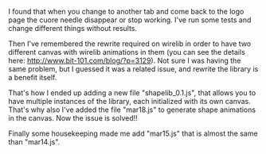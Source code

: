 I found that when you change to another tab and come back to the logo page the cuore needle disappear or stop working. I've run some tests and change different things without results.

Then I've remembered the rewrite required on wirelib in order to have two different canvas with wirelib animations in them (you can see the details here: http://www.bit-101.com/blog/?p=3129). Not sure I was having the same problem, but I guessed it was a related issue, and rewrite the library is a benefit itself.

That's how I ended up adding a new file "shapelib_0.1.js", that allows you to have multiple instances of the library, each initialized with its own canvas. That's why also I've added the file "mar18.js" to generate shape animations in the canvas. Now the issue is solved!!

Finally some housekeeping made me add "mar15.js" that is almost the same than "mar14.js".


 
